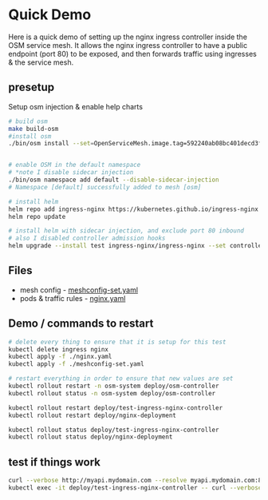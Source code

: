 # Quick Demo
Here is a quick demo of setting up the nginx ingress controller inside the OSM service mesh. It allows the nginx ingress controller to have a public endpoint (port 80) to be exposed, and then forwards traffic using ingresses & the service mesh.

## presetup
Setup osm injection & enable help charts
```bash
# build osm
make build-osm 
#install osm
./bin/osm install --set=OpenServiceMesh.image.tag=592240ab08bc401decd3f1d39ed326a436744610


# enable OSM in the default namespace
# *note I disable sidecar injection
./bin/osm namespace add default --disable-sidecar-injection
# Namespace [default] successfully added to mesh [osm]

# install helm
helm repo add ingress-nginx https://kubernetes.github.io/ingress-nginx
helm repo update

# install helm with sidecar injection, and exclude port 80 inbound
# also I disabled controller admission hooks
helm upgrade --install test ingress-nginx/ingress-nginx --set controller.ingressClass=test --set-string controller.podAnnotations.'openservicemesh\.io/sidecar-injection'="enabled"  --set-string controller.podAnnotations.'openservicemesh\.io/inbound-port-exclusion-list'="80"  --set controller.admissionWebhooks.enabled=false
```


## Files
* mesh config - [meshconfig-set.yaml](./meshconfig-set.yaml)
* pods & traffic rules - [nginx.yaml](./nginx.yaml)


## Demo / commands to restart
```bash
# delete every thing to ensure that it is setup for this test
kubectl delete ingress nginx
kubectl apply -f ./nginx.yaml
kubectl apply -f ./meshconfig-set.yaml

# restart everything in order to ensure that new values are set
kubectl rollout restart -n osm-system deploy/osm-controller
kubectl rollout status -n osm-system deploy/osm-controller

kubectl rollout restart deploy/test-ingress-nginx-controller
kubectl rollout restart deploy/nginx-deployment

kubectl rollout status deploy/test-ingress-nginx-controller
kubectl rollout status deploy/nginx-deployment
```

## test if things work
```bash
curl --verbose http://myapi.mydomain.com --resolve myapi.mydomain.com:80:<!!!!!Substitute your ingress IP HERE!!!!!>
kubectl exec -it deploy/test-ingress-nginx-controller -- curl --verbose http://myapi.mydomain.com --resolve myapi.mydomain.com:80:127.0.0.1
```